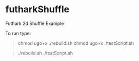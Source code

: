 # futharkShuffle
Futhark 2d Shuffle Example

To run type:

> chmod ugo+x ./rebuild.sh
> chmod ugo+x ./testScript.sh

> ./rebuild.sh
> ./testScript.sh
